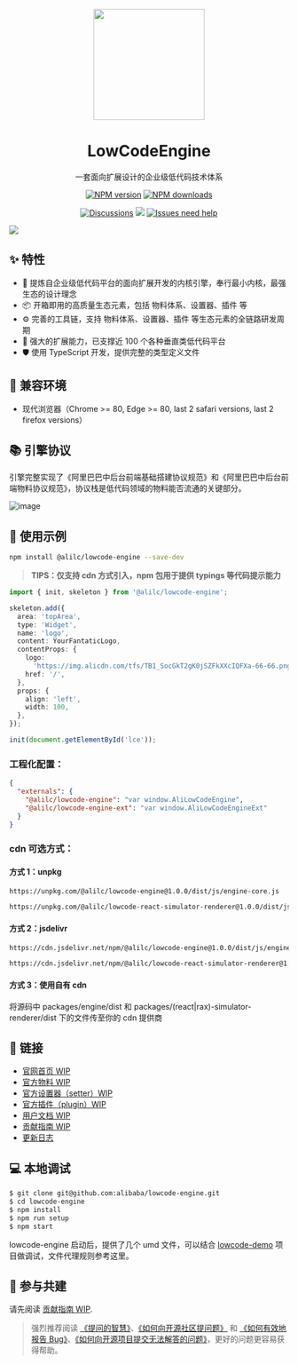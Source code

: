 <p align="center">
  <a href="http://lowcode-engine.cn">
    <img width="200" src="https://img.alicdn.com/imgextra/i3/O1CN01i8K9cD1d0HU7TjDtv_!!6000000003673-2-tps-500-591.png">
  </a>
</p>

<h1 align="center">LowCodeEngine</h1>

<div align="center">

一套面向扩展设计的企业级低代码技术体系

[![NPM version][npm-image]][npm-url] [![NPM downloads][download-image]][download-url]

[![Discussions][discussions-image]][discussions-url] [![][issues-helper-image]][issues-helper-url] [![Issues need help][help-wanted-image]][help-wanted-url]

[npm-image]: https://img.shields.io/npm/v/@alilc/lowcode-engine.svg?style=flat-square
[npm-url]: http://npmjs.org/package/@alilc/lowcode-engine

[download-image]: https://img.shields.io/npm/dm/@alilc/lowcode-engine.svg?style=flat-square
[download-url]: https://npmjs.org/package/@alilc/lowcode-engine
[help-wanted-image]: https://flat.badgen.net/github/label-issues/alibaba/lowcode-engine/help%20wanted/open
[help-wanted-url]: https://github.com/alibaba/lowcode-engine/issues?q=is%3Aopen+is%3Aissue+label%3A%22help+wanted%22
[discussions-image]: https://img.shields.io/badge/discussions-on%20github-blue?style=flat-square
[discussions-url]: https://github.com/alibaba/lowcode-engine/discussions

[issues-helper-image]: https://img.shields.io/badge/using-issues--helper-orange?style=flat-square
[issues-helper-url]: https://github.com/actions-cool/issues-helper

</div>

[![](https://img.alicdn.com/imgextra/i4/O1CN01GhzQuE1rnenyCCQTF_!!6000000005676-0-tps-2878-1588.jpg)](http://lowcode-engine.cn)

## ✨ 特性

- 🌈 提炼自企业级低代码平台的面向扩展开发的内核引擎，奉行最小内核，最强生态的设计理念
- 📦 开箱即用的高质量生态元素，包括 物料体系、设置器、插件 等
- ⚙️ 完善的工具链，支持 物料体系、设置器、插件 等生态元素的全链路研发周期
- 🔌 强大的扩展能力，已支撑近 100 个各种垂直类低代码平台
- 🛡 使用 TypeScript 开发，提供完整的类型定义文件

## 🎯 兼容环境

- 现代浏览器（Chrome >= 80, Edge >= 80, last 2 safari versions, last 2 firefox versions）

## 📚 引擎协议

引擎完整实现了《阿里巴巴中后台前端基础搭建协议规范》和《阿里巴巴中后台前端物料协议规范》，协议栈是低代码领域的物料能否流通的关键部分。

![image](https://user-images.githubusercontent.com/1195765/150266126-fef3e3a9-d6a4-4f8e-8592-745f1a344162.png)

## 🌰 使用示例

```bash
npm install @alilc/lowcode-engine --save-dev
```

> **TIPS：仅支持 cdn 方式引入，npm 包用于提供 typings 等代码提示能力**

```ts
import { init, skeleton } from '@alilc/lowcode-engine';

skeleton.add({
  area: 'topArea',
  type: 'Widget',
  name: 'logo',
  content: YourFantaticLogo,
  contentProps: {
    logo:
      'https://img.alicdn.com/tfs/TB1_SocGkT2gK0jSZFkXXcIQFXa-66-66.png',
    href: '/',
  },
  props: {
    align: 'left',
    width: 100,
  },
});

init(document.getElementById('lce'));
```

### 工程化配置：
```json
{
  "externals": {
    "@alilc/lowcode-engine": "var window.AliLowCodeEngine",
    "@alilc/lowcode-engine-ext": "var window.AliLowCodeEngineExt"
  }
}
```

### cdn 可选方式：
#### 方式 1：unpkg
```html
https://unpkg.com/@alilc/lowcode-engine@1.0.0/dist/js/engine-core.js

https://unpkg.com/@alilc/lowcode-react-simulator-renderer@1.0.0/dist/js/react-simulator-renderer.js
```

#### 方式 2：jsdelivr
```html
https://cdn.jsdelivr.net/npm/@alilc/lowcode-engine@1.0.0/dist/js/engine-core.js

https://cdn.jsdelivr.net/npm/@alilc/lowcode-react-simulator-renderer@1.0.0/dist/js/react-simulator-renderer.js
```

#### 方式 3：使用自有 cdn
将源码中 packages/engine/dist 和 packages/(react|rax)-simulator-renderer/dist 下的文件传至你的 cdn 提供商

## 🔗 链接

- [官网首页 WIP](http://lowcode-engine.cn/)
- [官方物料 WIP](http://lowcode-engine.cn/)
- [官方设置器（setter）WIP](http://lowcode-engine.cn/)
- [官方插件（plugin）WIP](http://lowcode-engine.cn/)
- [用户文档 WIP](http://lowcode-engine.cn/)
- [贡献指南 WIP](http://lowcode-engine.cn/)
- [更新日志](CHANGELOG..md)

## 💻 本地调试

```bash
$ git clone git@github.com:alibaba/lowcode-engine.git
$ cd lowcode-engine
$ npm install
$ npm run setup
$ npm start
```

lowcode-engine 启动后，提供了几个 umd 文件，可以结合 [lowcode-demo](https://github.com/alibaba/lowcode-demo) 项目做调试，文件代理规则参考这里。

## 🤝 参与共建

请先阅读 [贡献指南 WIP](http://lowcode-engine.cn/docs/react/contributing-cn).

> 强烈推荐阅读 [《提问的智慧》](https://github.com/ryanhanwu/How-To-Ask-Questions-The-Smart-Way)、[《如何向开源社区提问题》](https://github.com/seajs/seajs/issues/545) 和 [《如何有效地报告 Bug》](http://www.chiark.greenend.org.uk/%7Esgtatham/bugs-cn.html)、[《如何向开源项目提交无法解答的问题》](https://zhuanlan.zhihu.com/p/25795393)，更好的问题更容易获得帮助。